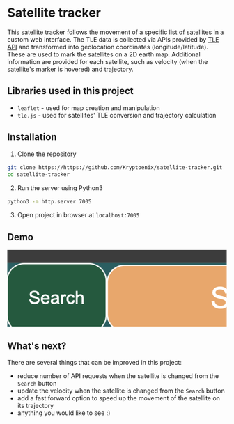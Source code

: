 # Satellite tracker

This satellite tracker follows the movement of a specific list of satellites in a custom web interface. The TLE data is collected via APIs provided by [TLE API](https://tle.ivanstanojevic.me/) and transformed into geolocation coordinates (longitude/latitude). These are used to mark the satellites on a 2D earth map. Additional information are provided for each satellite, such as velocity (when the satellite's marker is hovered) and trajectory.

## Libraries used in this project

- `leaflet`       - used for map creation and manipulation
- `tle.js`        - used for satellites' TLE conversion and trajectory calculation

## Installation

1. Clone the repository
```bash
git clone https://https://github.com/Kryptoenix/satellite-tracker.git
cd satellite-tracker
```
2. Run the server using Python3
```bash
python3 -m http.server 7005
```
3. Open project in browser at `localhost:7005`

## Demo 

![](./demo.png)

## What's next?

There are several things that can be improved in this project:
- reduce number of API requests when the satellite is changed from the `Search` button
- update the velocity when the satellite is changed from the `Search` button
- add a fast forward option to speed up the movement of the satellite on its trajectory
- anything you would like to see :) 
